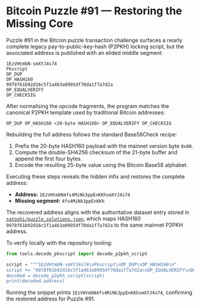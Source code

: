 # Bitcoin Puzzle #91 — Restoring the Missing Core

Puzzle #91 in the Bitcoin puzzle transaction challenge surfaces a nearly
complete legacy pay-to-public-key-hash (P2PKH) locking script, but the
associated address is published with an elided middle segment:

```
1EzVHtmbN-smXYJ4s74
Pkscript
OP_DUP
OP_HASH160
9978f61b92d16c5f1a463a0995df70da1f7a7d2a
OP_EQUALVERIFY
OP_CHECKSIG
```

After normalising the opcode fragments, the program matches the canonical
P2PKH template used by traditional Bitcoin addresses:

```
OP_DUP OP_HASH160 <20-byte HASH160> OP_EQUALVERIFY OP_CHECKSIG
```

Rebuilding the full address follows the standard Base58Check recipe:

1. Prefix the 20-byte HASH160 payload with the mainnet version byte `0x00`.
2. Compute the double-SHA256 checksum of the 21-byte buffer and append the
   first four bytes.
3. Encode the resulting 25-byte value using the Bitcoin Base58 alphabet.

Executing these steps reveals the hidden infix and restores the complete
address:

- **Address:** `1EzVHtmbN4fs4MiNk3ppEnKKhsmXYJ4s74`
- **Missing segment:** `4fs4MiNk3ppEnKKh`

The recovered address aligns with the authoritative dataset entry stored in
[`satoshi/puzzle_solutions.json`](../satoshi/puzzle_solutions.json), which maps
HASH160 `9978f61b92d16c5f1a463a0995df70da1f7a7d2a` to the same mainnet P2PKH
address.

To verify locally with the repository tooling:

```python
from tools.decode_pkscript import decode_p2pkh_script

script = """1EzVHtmbN-smXYJ4s74\nPkscript\nOP_DUP\nOP_HASH160\n"
script += "9978f61b92d16c5f1a463a0995df70da1f7a7d2a\nOP_EQUALVERIFY\nOP_CHECKSIG"\n
decoded = decode_p2pkh_script(script)
print(decoded.address)
```

Running the snippet prints `1EzVHtmbN4fs4MiNk3ppEnKKhsmXYJ4s74`, confirming the
restored address for Puzzle #91.
